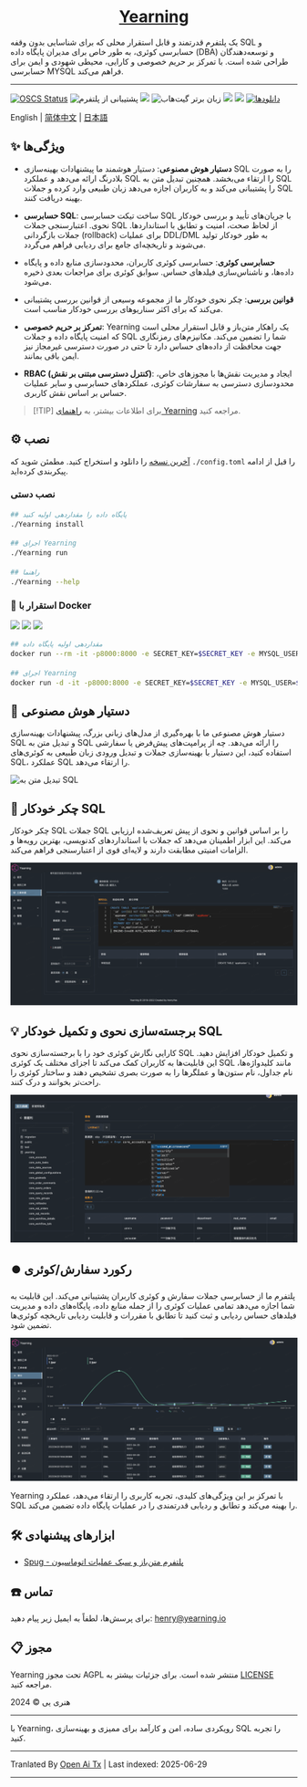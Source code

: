 <div align="center">

<h1 style="border-bottom: none">
    <b><a href="https://next.yearning.io">Yearning</a></b><br />
</h1>
</div>

 یک پلتفرم قدرتمند و قابل استقرار محلی که برای شناسایی بدون وقفه SQL و حسابرسی کوئری، به طور خاص برای مدیران پایگاه داده (DBA) و توسعه‌دهندگان طراحی شده است. با تمرکز بر حریم خصوصی و کارایی، محیطی شهودی و ایمن برای حسابرسی MYSQL فراهم می‌کند.

---
[![OSCS Status](https://www.oscs1024.com/platform/badge/cookieY/Yearning.svg?size=small)](https://www.murphysec.com/dr/nDuoncnUbuFMdrZsh7)
![پشتیبانی از پلتفرم](https://img.shields.io/badge/-x86_x64%20ARM%20Supports%20%E2%86%92-rgb(84,56,255)?style=flat-square&logoColor=white&logo=linux)
[![][github-license-shield]][github-license-link]
![زبان برتر گیت‌هاب](https://img.shields.io/github/languages/top/cookieY/Yearning?color=369eff&label=golang&labelColor=black&logo=golang&logoColor=white&style=flat-square)
[![][github-forks-shield]][github-forks-link]
[![][github-stars-shield]][github-stars-link]
[![دانلودها](https://img.shields.io/github/downloads/cookieY/Yearning/total?labelColor=black&logo=download&logoColor=white&style=flat-square)](https://github.com/cookieY/Yearning/releases/latest)

English | [简体中文](https://raw.githubusercontent.com/cookieY/Yearning/next/README.zh-CN.md) | [日本語](https://raw.githubusercontent.com/cookieY/Yearning/next/README.ja-JP.md)

## ✨ ویژگی‌ها

- **دستیار هوش مصنوعی**: دستیار هوشمند ما پیشنهادات بهینه‌سازی SQL را به صورت بلادرنگ ارائه می‌دهد و عملکرد SQL را ارتقاء می‌بخشد. همچنین تبدیل متن به SQL را پشتیبانی می‌کند و به کاربران اجازه می‌دهد زبان طبیعی وارد کرده و جملات SQL بهینه دریافت کنند.
  
- **حسابرسی SQL**: ساخت تیکت حسابرسی SQL با جریان‌های تأیید و بررسی خودکار نحوی. اعتبارسنجی جملات SQL از لحاظ صحت، امنیت و تطابق با استانداردها. جملات بازگردانی (rollback) برای عملیات DDL/DML به طور خودکار تولید می‌شوند و تاریخچه‌ای جامع برای ردیابی فراهم می‌گردد.

- **حسابرسی کوئری**: حسابرسی کوئری کاربران، محدودسازی منابع داده و پایگاه داده‌ها، و ناشناس‌سازی فیلدهای حساس. سوابق کوئری برای مراجعات بعدی ذخیره می‌شود.

- **قوانین بررسی**: چکر نحوی خودکار ما از مجموعه وسیعی از قوانین بررسی پشتیبانی می‌کند که برای اکثر سناریوهای بررسی خودکار مناسب است.

- **تمرکز بر حریم خصوصی**: Yearning یک راهکار متن‌باز و قابل استقرار محلی است که امنیت پایگاه داده و جملات SQL شما را تضمین می‌کند. مکانیزم‌های رمزنگاری جهت محافظت از داده‌های حساس دارد تا حتی در صورت دسترسی غیرمجاز نیز ایمن باقی بمانند.

- **RBAC (کنترل دسترسی مبتنی بر نقش)**: ایجاد و مدیریت نقش‌ها با مجوزهای خاص، محدودسازی دسترسی به سفارشات کوئری، عملکردهای حسابرسی و سایر عملیات حساس بر اساس نقش کاربری.

> \[!TIP]
> برای اطلاعات بیشتر، به [راهنمای Yearning](https://next.yearning.io) مراجعه کنید.


## ⚙️ نصب

[آخرین نسخه](https://github.com/cookieY/Yearning/releases/latest) را دانلود و استخراج کنید. مطمئن شوید که `./config.toml` را قبل از ادامه پیکربندی کرده‌اید.

### نصب دستی

```bash
## پایگاه داده را مقداردهی اولیه کنید
./Yearning install

## اجرای Yearning
./Yearning run

## راهنما
./Yearning --help
```

### 🚀 استقرار با Docker
[![][docker-release-shield]][docker-release-link]
[![][docker-size-shield]][docker-size-link]
[![][docker-pulls-shield]][docker-pulls-link]
```bash
## مقداردهی اولیه پایگاه داده
docker run --rm -it -p8000:8000 -e SECRET_KEY=$SECRET_KEY -e MYSQL_USER=$MYSQL_USER -e MYSQL_ADDR=$MYSQL_ADDR -e MYSQL_PASSWORD=$MYSQL_PASSWORD -e MYSQL_DB=$Yearning_DB -e Y_LANG=zh_CN yeelabs/yearning "/opt/Yearning install"

## اجرای Yearning
docker run -d -it -p8000:8000 -e SECRET_KEY=$SECRET_KEY -e MYSQL_USER=$MYSQL_USER -e MYSQL_ADDR=$MYSQL_ADDR -e MYSQL_PASSWORD=$MYSQL_PASSWORD -e MYSQL_DB=$Yearning_DB -e Y_LANG=zh_CN yeelabs/yearning
```
## 🤖 دستیار هوش مصنوعی

دستیار هوش مصنوعی ما با بهره‌گیری از مدل‌های زبانی بزرگ، پیشنهادات بهینه‌سازی SQL و تبدیل متن به SQL را ارائه می‌دهد. چه از پرامپت‌های پیش‌فرض یا سفارشی استفاده کنید، این دستیار با بهینه‌سازی جملات و تبدیل ورودی زبان طبیعی به کوئری‌های SQL، عملکرد SQL را ارتقاء می‌دهد.

![تبدیل متن به SQL](https://raw.githubusercontent.com/cookieY/Yearning/next/img/text2sql.jpg)

## 🔖 چکر خودکار SQL

چکر خودکار SQL جملات SQL را بر اساس قوانین و نحوی از پیش تعریف‌شده ارزیابی می‌کند. این ابزار اطمینان می‌دهد که جملات با استانداردهای کدنویسی، بهترین رویه‌ها و الزامات امنیتی مطابقت دارند و لایه‌ای قوی از اعتبارسنجی فراهم می‌کند.

![حسابرسی SQL](https://raw.githubusercontent.com/cookieY/Yearning/next/img/audit.png)

## 💡 برجسته‌سازی نحوی و تکمیل خودکار SQL

کارایی نگارش کوئری خود را با برجسته‌سازی نحوی SQL و تکمیل خودکار افزایش دهید. این قابلیت‌ها به کاربران کمک می‌کند تا اجزای مختلف یک کوئری SQL مانند کلیدواژه‌ها، نام جداول، نام ستون‌ها و عملگرها را به صورت بصری تشخیص دهند و ساختار کوئری را راحت‌تر بخوانند و درک کنند.

![کوئری SQL](https://raw.githubusercontent.com/cookieY/Yearning/next/img/query.png)

## ⏺️ رکورد سفارش/کوئری

پلتفرم ما از حسابرسی جملات سفارش و کوئری کاربران پشتیبانی می‌کند. این قابلیت به شما اجازه می‌دهد تمامی عملیات کوئری را از جمله منابع داده، پایگاه‌های داده و مدیریت فیلدهای حساس ردیابی و ثبت کنید تا تطابق با مقررات و قابلیت ردیابی تاریخچه کوئری‌ها تضمین شود.

![رکورد سفارش/کوئری](https://raw.githubusercontent.com/cookieY/Yearning/next/img/record.png)

Yearning با تمرکز بر این ویژگی‌های کلیدی، تجربه کاربری را ارتقاء می‌دهد، عملکرد SQL را بهینه می‌کند و تطابق و ردیابی قدرتمندی را در عملیات پایگاه داده تضمین می‌کند.

## 🛠️ ابزارهای پیشنهادی

- [Spug - پلتفرم متن‌باز و سبک عملیات اتوماسیون](https://github.com/openspug/spug)

## ☎️ تماس

برای پرسش‌ها، لطفاً به ایمیل زیر پیام دهید: henry@yearning.io
## 📋 مجوز

Yearning تحت مجوز AGPL منتشر شده است. برای جزئیات بیشتر به [LICENSE](LICENSE) مراجعه کنید.

2024 © هنری یی

---

با Yearning، رویکردی ساده، امن و کارآمد برای ممیزی و بهینه‌سازی SQL را تجربه کنید.


[docker-pulls-link]: https://hub.docker.com/r/yeelabs/yearning
[docker-pulls-shield]: https://img.shields.io/docker/pulls/yeelabs/yearning?color=45cc11&labelColor=black&style=flat-square
[docker-release-link]: https://hub.docker.com/r/yeelabs/yearning
[docker-release-shield]: https://img.shields.io/docker/v/yeelabs/yearning?color=369eff&label=docker&labelColor=black&logo=docker&logoColor=white&style=flat-square
[docker-size-link]: https://hub.docker.com/r/yeelabs/yearning
[docker-size-shield]: https://img.shields.io/docker/image-size/yeelabs/yearning?color=369eff&labelColor=black&style=flat-square
[github-forks-shield]: https://img.shields.io/github/forks/cookieY/Yearning?color=8ae8ff&labelColor=black&style=flat-square
[github-forks-link]: https://github.com/cookieY/Yearning/network/members
[github-stars-link]: https://github.com/cookieY/Yearning/network/stargazers
[github-stars-shield]: https://img.shields.io/github/stars/cookieY/Yearning?color=ffcb47&labelColor=black&style=flat-square
[github-license-link]: https://github.com/cookieY/Yearning/blob/main/LICENSE
[github-license-shield]: https://img.shields.io/badge/AGPL%203.0-white?labelColor=black&style=flat-square



---


Tranlated By [Open Ai Tx](https://github.com/OpenAiTx/OpenAiTx) | Last indexed: 2025-06-29


---